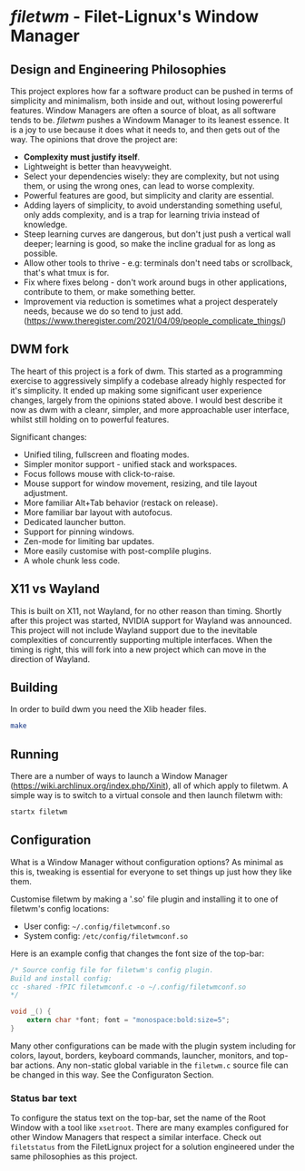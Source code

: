 # *filetwm* - Filet-Lignux's Window Manager

## Design and Engineering Philosophies

This project explores how far a software product can be pushed in terms of simplicity and minimalism, both inside and out, without losing powererful features. Window Managers are often a source of bloat, as all software tends to be. *filetwm* pushes a Windowm Manager to its leanest essence. It is a joy to use because it does what it needs to, and then gets out of the way. The opinions that drove the project are:

* **Complexity must justify itself**.
* Lightweight is better than heavyweight.
* Select your dependencies wisely: they are complexity, but not using them, or using the wrong ones, can lead to worse complexity.
* Powerful features are good, but simplicity and clarity are essential.
* Adding layers of simplicity, to avoid understanding something useful, only adds complexity, and is a trap for learning trivia instead of knowledge.
* Steep learning curves are dangerous, but don't just push a vertical wall deeper; learning is good, so make the incline gradual for as long as possible.
* Allow other tools to thrive - e.g: terminals don't need tabs or scrollback, that's what tmux is for.
* Fix where fixes belong - don't work around bugs in other applications, contribute to them, or make something better.
* Improvement via reduction is sometimes what a project desperately needs, because we do so tend to just add. (https://www.theregister.com/2021/04/09/people_complicate_things/)


## DWM fork

The heart of this project is a fork of dwm. This started as a programming exercise to aggressively simplify a codebase already highly respected for it's simplicity. It ended up making some significant user experience changes, largely from the opinions stated above. I would best describe it now as dwm with a cleanr, simpler, and more approachable user interface, whilst still holding on to powerful features.

Significant changes:
* Unified tiling, fullscreen and floating modes.
* Simpler monitor support - unified stack and workspaces.
* Focus follows mouse with click-to-raise.
* Mouse support for window movement, resizing, and tile layout adjustment.
* More familiar Alt+Tab behavior (restack on release).
* More familiar bar layout with autofocus.
* Dedicated launcher button.
* Support for pinning windows.
* Zen-mode for limiting bar updates.
* More easily customise with post-complile plugins.
* A whole chunk less code.

## X11 vs Wayland

This is built on X11, not Wayland, for no other reason than timing. Shortly after this project was started, NVIDIA support for Wayland was announced. This project will not include Wayland support due to the inevitable complexities of concurrently supporting multiple interfaces. When the timing is right, this will fork into a new project which can move in the direction of Wayland.


## Building

In order to build dwm you need the Xlib header files.

```bash
make
```

## Running

There are a number of ways to launch a Window Manager (https://wiki.archlinux.org/index.php/Xinit), all of which apply to filetwm. A simple way is to switch to a virtual console and then launch filetwm with:

```bash
startx filetwm
```

## Configuration

What is a Window Manager without configuration options? As minimal as this is, tweaking is essential for everyone to set things up just how they like them.

Customise filetwm by making a '.so' file plugin and installing it to one of filetwm's config locations:
* User config: `~/.config/filetwmconf.so`
* System config: `/etc/config/filetwmconf.so`

Here is an example config that changes the font size of the top-bar:
```c
/* Source config file for filetwm's config plugin.
Build and install config:
cc -shared -fPIC filetwmconf.c -o ~/.config/filetwmconf.so
*/

void _() {
    extern char *font; font = "monospace:bold:size=5";
}
```
Many other configurations can be made with the plugin system including for colors, layout, borders, keyboard commands, launcher, monitors, and top-bar actions. Any non-static global variable in the `filetwm.c` source file can be changed in this way. See the Configuraton Section.

### Status bar text
To configure the status text on the top-bar, set the name of the Root Window with a tool like `xsetroot`. There are many examples configured for other Window Managers that respect a similar interface. Check out `filetstatus` from the FiletLignux project for a solution engineered under the same philosophies as this project.


